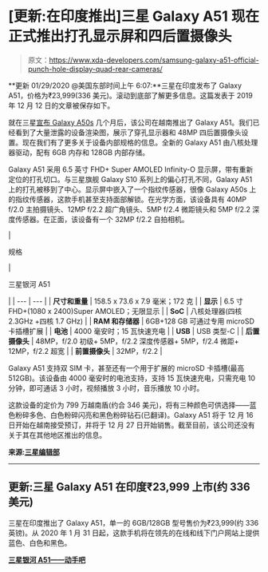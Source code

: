 # [更新:在印度推出]三星 Galaxy A51 现在正式推出打孔显示屏和四后置摄像头

> 原文：<https://www.xda-developers.com/samsung-galaxy-a51-official-punch-hole-display-quad-rear-cameras/>

**更新 01/29/2020 @美国东部时间上午 6:07:**三星在印度发布了 Galaxy A51，价格为₹23,999(336 美元)。滚动到底部了解更多信息。这篇发表于 2019 年 12 月 12 日的文章被保存如下。

就在三星[宣布 Galaxy A50s](https://www.xda-developers.com/samsung-galaxy-a50s-a30s-announced/) 几个月后，该公司在越南推出了 Galaxy A51。我们已经看到了大量泄露的设备渲染图，展示了穿孔显示器和 48MP 四后置摄像头设置。现在我们有了更多关于设备内部规格的信息。全新的 Galaxy A51 由八核处理器驱动，配有 6GB 内存和 128GB 内部存储。

Galaxy A51 采用 6.5 英寸 FHD+ Super AMOLED Infinity-O 显示屏，带有重新定位的打孔切口。与三星旗舰 Galaxy S10 系列上的偏心打孔不同，Galaxy A51 上的打孔被移到了中心。显示屏中嵌入了一个指纹传感器，很像 Galaxy A50s 上的指纹传感器，这款手机甚至支持面部解锁。在光学方面，该设备具有 40MP f/2.0 主拍摄镜头、12MP f/2.2 超广角镜头、5MP f/2.4 微距镜头和 5MP f/2.2 深度传感器。在正面，该设备有一个 32MP f/2.2 自拍相机。

| 

规格

 | 

三星银河 A51

 |
| --- | --- |
| **尺寸和重量** | 158.5 x 73.6 x 7.9 毫米；172 克 |
| **显示** | 6.5 寸 FHD+(1080 x 2400)Super AMOLED；无限显示 |
| **SoC** | 八核处理器(四核 2.3GHz +四核 1.7 GHz) |
| **RAM 和存储器** | 6GB+128 GB 可通过专用 microSD 卡插槽扩展 |
| **电池** | 4000 毫安时；15 瓦快速充电 |
| **USB** | USB 类型-C |
| **后置摄像头** | 48MP，f/2.0 初级+ 5MP，f/2.2 深度传感器+ 5MP，f/2.4 微距+ 12MP，f/2.2 超宽 |
| **前置摄像头** | 32MP，f/2.2 |

Galaxy A51 支持双 SIM 卡，甚至还有一个用于扩展的 microSD 卡插槽(最高 512GB)。该设备由 4000 毫安时的电池支持，支持 15 瓦快速充电，只需充电 10 分钟，即可通话 3 小时，视频播放 3 小时，音乐播放 10 小时。

这款设备的定价为 799 万越南盾(约合 346 美元)，将有三种颜色可供选择——蓝色粉碎多色、白色粉碎闪亮和黑色粉碎钻石(已翻译)。Galaxy A51 将于 12 月 16 日开始在越南接受预订，并将于 12 月 27 日开始销售。截至目前，该公司还没有关于其在其他地区推出的信息。

**来源:[三星编辑部](https://news.samsung.com/vn/samsung-viet-nam-chinh-thuc-ra-mat-galaxy-a51-dau-tien-tren-the-gioi-tien-phong-mang-dot-pha-camera-macro-chup-can-canh-tren-samsung-galaxy)**

* * *

## 更新:三星 Galaxy A51 在印度₹23,999 上市(约 336 美元)

三星在印度推出了 Galaxy A51，单一的 6GB/128GB 型号售价为₹23,999(约 336 英镑)。从 2020 年 1 月 31 日起，这款手机将在领先的在线和线下门户网站上提供蓝色、白色和黑色。

**[三星银河 A51——动手吧](https://www.xda-developers.com/samsung-galaxy-a51-and-a71-hands-on-mid-range-smartphone-winners/)**